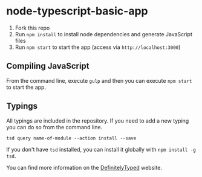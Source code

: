 node-typescript-basic-app
=========================

1. Fork this repo
2. Run `npm install` to install node dependencies and generate JavaScript files
3. Run `npm start` to start the app (access via `http://localhost:3000`)

## Compiling JavaScript

From the command line, execute `gulp` and then you can execute `npm start` to start the app.

## Typings

All typings are included in the repository. If you need to add a new typing you can do so from the command line.

```
tsd query name-of-module --action install --save
```

If you don't have `tsd` installed, you can install it globally with `npm install -g tsd`.

You can find more information on the [DefinitelyTyped](http://definitelytyped.org/) website.